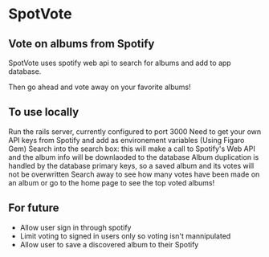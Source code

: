 # SpotVote

## Vote on albums from Spotify

SpotVote uses spotify web api to search for albums and add to app database.

Then go ahead and vote away on your favorite albums!

## To use locally

Run the rails server, currently configured to port 3000
Need to get your own API keys from Spotify and add as environement variables (Using Figaro Gem)
Search into the search box: this will make a call to Spotify's Web API and the album info will be downlaoded to the database
Album duplication is handled by the database primary keys, so a saved album and its votes will not be overwritten
Search away to see how many votes have been made on an album or go to the home page to see the top voted albums!

## For future

* Allow user sign in through spotify
* Limit voting to signed in users only so voting isn't mannipulated
* Allow user to save a discovered album to their Spotify

